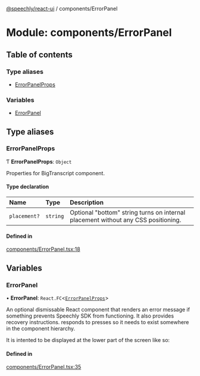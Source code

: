 [@speechly/react-ui](../README.md) / components/ErrorPanel

# Module: components/ErrorPanel

## Table of contents

### Type aliases

- [ErrorPanelProps](components_ErrorPanel.md#errorpanelprops)

### Variables

- [ErrorPanel](components_ErrorPanel.md#errorpanel)

## Type aliases

### ErrorPanelProps

Ƭ **ErrorPanelProps**: `Object`

Properties for BigTranscript component.

#### Type declaration

| Name | Type | Description |
| :------ | :------ | :------ |
| `placement?` | `string` | Optional "bottom" string turns on internal placement without any CSS positioning. |

#### Defined in

[components/ErrorPanel.tsx:18](https://github.com/speechly/react-ui/blob/3a22711/src/components/ErrorPanel.tsx#L18)

## Variables

### ErrorPanel

• **ErrorPanel**: `React.FC`<[`ErrorPanelProps`](components_ErrorPanel.md#errorpanelprops)\>

An optional dismissable React component that renders an error message if something
prevents Speechly SDK from functioning. It also provides recovery instructions.
<ErrorPanel> responds to <PushToTalkButton> presses so it needs to exist somewhere in the component hierarchy.

It is intented to be displayed at the lower part of the screen like so:
<ErrorPanel placement="bottom"/>

#### Defined in

[components/ErrorPanel.tsx:35](https://github.com/speechly/react-ui/blob/3a22711/src/components/ErrorPanel.tsx#L35)
